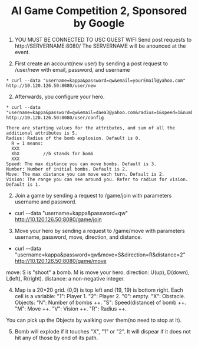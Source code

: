 <h1 align="center">
  AI Game Competition 2, Sponsored by Google
</h1>

1. YOU MUST BE CONNECTED TO USC GUEST WIFI
  Send post requests to http://SERVERNAME:8080/
  The SERVERNAME will be anounced at the event.

  1. First create an account(new user) by sending a post request to /user/new with email, password, and username

    * curl --data "username=kappa&password=qw&email=yourEmail@yahoo.com" http://10.120.126.50:8080/user/new

  2. Afterwards, you configure your hero.

    * curl --data "username=kappa&password=qw&email=daea3@yahoo.com&radius=1&speed=1&number=0&move=0&vision=3" http://10.120.126.50:8080/user/config

    There are starting values for the attributes, and sum of all the additional attributes is 5.
    Radius: Radius of the bomb explosion. Default is 0.
      R = 1 means:  
      XXX
      XbX         //b stands for bomb
      XXX
    Speed: The max distance you can move bombs. Default is 3.
    Number: Number of initial bombs. Default is 2.
    Move: The max distance you can move each turn. Default is 2.
    Vision: The range you can see around you. Refer to radius for vision. Default is 1.


2. Join a game by sending a request to /game/join with parameters username and password.
  
  * curl --data "username=kappa&password=qw" http://10.120.126.50:8080/game/join
  
3. Move your hero by sending a request to /game/move with parameters username, password, move, direction, and distance.
  
  * curl --data "username=kappa&password=qw&move=S&direction=R&distance=2" http://10.120.126.50:8080/game/move

  move: S is "shoot" a bomb. M is move your hero.
  direction: U(up), D(down), L(left), R(right).
  distance: a non-negative integer.

4. Map is a 20*20 grid. (0,0) is top left and (19, 19) is bottom right. Each cell is a variable:
  "1": Player 1.
  "2": Player 2.
  "0": empty.
  "X": Obstacle.
  Objects:
  "N": Number of bombs ++. 
  "S": Speed(distance) of bomb ++.
  "M": Move ++.
  "V": Vision ++.
  "R": Radius ++.

  You can pick up the Objects by walking over them(no need to stop at it).

5. Bomb will explode if it touches "X", "1" or "2". It will dispear if it does not hit any of those by end of its path.

